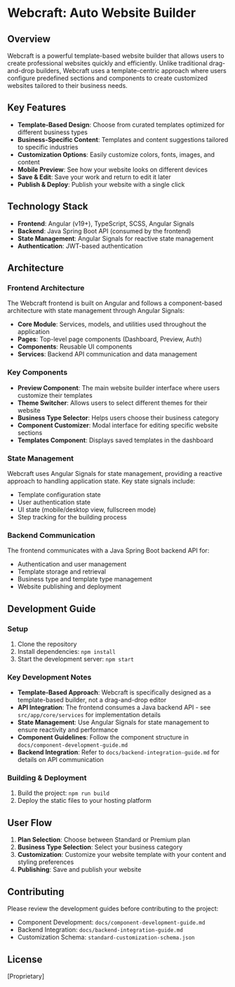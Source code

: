 # Webcraft: Auto Website Builder

## Overview

Webcraft is a powerful template-based website builder that allows users to create professional websites quickly and efficiently. Unlike traditional drag-and-drop builders, Webcraft uses a template-centric approach where users configure predefined sections and components to create customized websites tailored to their business needs.

## Key Features

- **Template-Based Design**: Choose from curated templates optimized for different business types
- **Business-Specific Content**: Templates and content suggestions tailored to specific industries
- **Customization Options**: Easily customize colors, fonts, images, and content
- **Mobile Preview**: See how your website looks on different devices
- **Save & Edit**: Save your work and return to edit it later
- **Publish & Deploy**: Publish your website with a single click

## Technology Stack

- **Frontend**: Angular (v19+), TypeScript, SCSS, Angular Signals
- **Backend**: Java Spring Boot API (consumed by the frontend)
- **State Management**: Angular Signals for reactive state management
- **Authentication**: JWT-based authentication

## Architecture

### Frontend Architecture

The Webcraft frontend is built on Angular and follows a component-based architecture with state management through Angular Signals:

- **Core Module**: Services, models, and utilities used throughout the application
- **Pages**: Top-level page components (Dashboard, Preview, Auth)
- **Components**: Reusable UI components
- **Services**: Backend API communication and data management

### Key Components

- **Preview Component**: The main website builder interface where users customize their templates
- **Theme Switcher**: Allows users to select different themes for their website
- **Business Type Selector**: Helps users choose their business category
- **Component Customizer**: Modal interface for editing specific website sections
- **Templates Component**: Displays saved templates in the dashboard

### State Management

Webcraft uses Angular Signals for state management, providing a reactive approach to handling application state. Key state signals include:

- Template configuration state
- User authentication state
- UI state (mobile/desktop view, fullscreen mode)
- Step tracking for the building process

### Backend Communication

The frontend communicates with a Java Spring Boot backend API for:

- Authentication and user management
- Template storage and retrieval
- Business type and template type management
- Website publishing and deployment

## Development Guide

### Setup

1. Clone the repository
2. Install dependencies: `npm install`
3. Start the development server: `npm start`

### Key Development Notes

- **Template-Based Approach**: Webcraft is specifically designed as a template-based builder, not a drag-and-drop editor
- **API Integration**: The frontend consumes a Java backend API - see `src/app/core/services` for implementation details
- **State Management**: Use Angular Signals for state management to ensure reactivity and performance
- **Component Guidelines**: Follow the component structure in `docs/component-development-guide.md`
- **Backend Integration**: Refer to `docs/backend-integration-guide.md` for details on API communication

### Building & Deployment

1. Build the project: `npm run build`
2. Deploy the static files to your hosting platform

## User Flow

1. **Plan Selection**: Choose between Standard or Premium plan
2. **Business Type Selection**: Select your business category
3. **Customization**: Customize your website template with your content and styling preferences
4. **Publishing**: Save and publish your website

## Contributing

Please review the development guides before contributing to the project:

- Component Development: `docs/component-development-guide.md`
- Backend Integration: `docs/backend-integration-guide.md`
- Customization Schema: `standard-customization-schema.json`

## License

[Proprietary]
